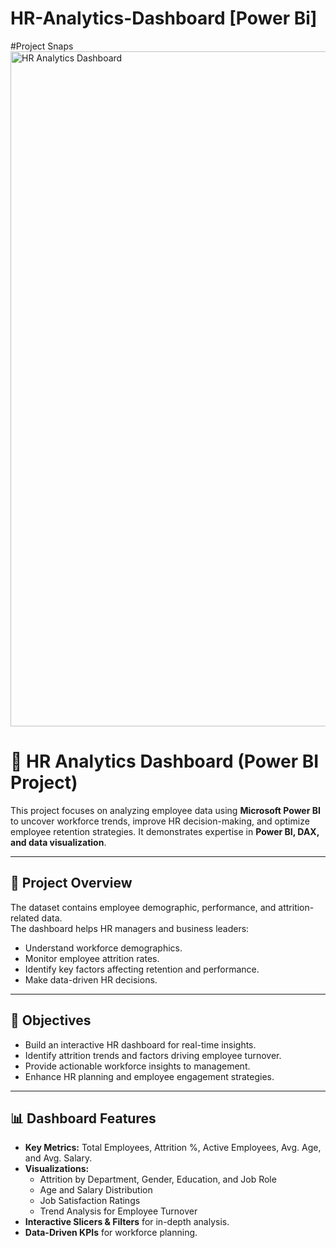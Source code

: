 # HR-Analytics-Dashboard [Power Bi]

#Project Snaps
<img width="1920" height="1080" alt="HR Analytics Dashboard" src="https://github.com/user-attachments/assets/0a114351-9af7-48e7-b9e2-e1b230a361b6" />

# 👥 HR Analytics Dashboard (Power BI Project)

This project focuses on analyzing employee data using **Microsoft Power BI** to uncover workforce trends, improve HR decision-making, and optimize employee retention strategies. It demonstrates expertise in **Power BI, DAX, and data visualization**.

---

## 📂 Project Overview
The dataset contains employee demographic, performance, and attrition-related data.  
The dashboard helps HR managers and business leaders:
- Understand workforce demographics.
- Monitor employee attrition rates.
- Identify key factors affecting retention and performance.
- Make data-driven HR decisions.

---

## 🎯 Objectives
- Build an interactive HR dashboard for real-time insights.
- Identify attrition trends and factors driving employee turnover.
- Provide actionable workforce insights to management.
- Enhance HR planning and employee engagement strategies.

---

## 📊 Dashboard Features
- **Key Metrics:** Total Employees, Attrition %, Active Employees, Avg. Age, and Avg. Salary.
- **Visualizations:**
  - Attrition by Department, Gender, Education, and Job Role
  - Age and Salary Distribution
  - Job Satisfaction Ratings
  - Trend Analysis for Employee Turnover
- **Interactive Slicers & Filters** for in-depth analysis.
- **Data-Driven KPIs** for workforce planning.
